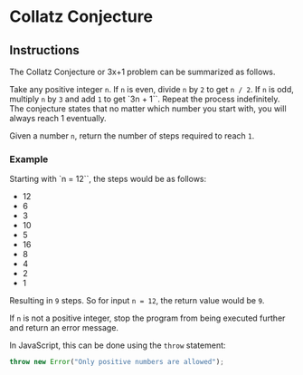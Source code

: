 # Collatz Conjecture

## Instructions

The Collatz Conjecture or 3x+1 problem can be summarized as follows.

Take any positive integer `n`. If `n` is even, divide `n` by `2` to get `n / 2`. If `n` is odd, multiply `n` by `3` and add `1` to get `3n + 1``. Repeat the process indefinitely. The conjecture states that no matter which number you start with, you will always reach 1 eventually.

Given a number `n`, return the number of steps required to reach `1`.

### Example

Starting with `n = 12``, the steps would be as follows:

- 12
- 6
- 3
- 10
- 5
- 16
- 8
- 4
- 2
- 1

Resulting in `9` steps. So for input `n = 12`, the return value would be `9`.

If `n` is not a positive integer, stop the program from being executed further and return an error message.

In JavaScript, this can be done using the `throw` statement:

```js
throw new Error("Only positive numbers are allowed");
```
